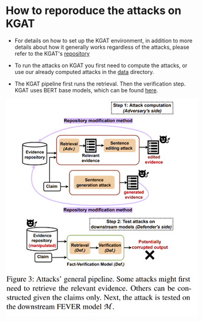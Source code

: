 # How to reporoduce the attacks on KGAT

- For details on how to set up the KGAT environment, in addition to more details about how it generally works regardless of the attacks, please refer to the KGAT's [repository](https://github.com/thunlp/KernelGAT)


- To run the attacks on KGAT you first need to compute the attacks, or use our already computed attacks in the [data](https://drive.google.com/drive/folders/1xbSzefjPm4Ii5WQSKX2C5wT5MydBkqcT?usp=sharing) directory. 

- The KGAT pipeline first runs the retrieval. Then the verification step. KGAT uses BERT base models, which can be found [here](https://oc.cs.uni-saarland.de/owncloud/index.php/s/FJW2sNrKXrqmtSe).

<p align="center">
<img src="https://github.com/S-Abdelnabi/Fact-Saboteurs/blob/main/kgat/attacks_flow.PNG" width="550">
</p>


